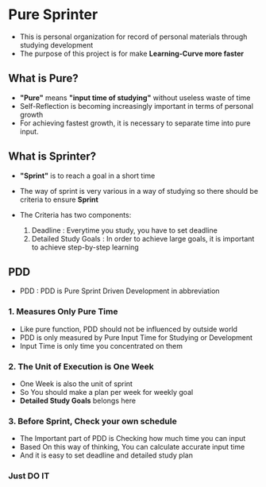 # Pure Sprinter

- This is personal organization for record of personal materials through studying development 
- The purpose of this project is for make **Learning-Curve more faster**

## What is Pure?

- **"Pure"** means **"input time of studying"** without useless waste of time
- Self-Reflection is becoming increasingly important in terms of personal growth
- For achieving fastest growth, it is necessary to separate time into pure input.

## What is Sprinter?

- **"Sprint"** is to reach a goal in a short time
- The way of sprint is very various in a way of studying so there should be criteria to ensure **Sprint**
- The Criteria has two components:
  
  1. Deadline : Everytime you study, you have to set deadline
  2. Detailed Study Goals : In order to achieve large goals, it is important to achieve step-by-step learning

## PDD

- PDD : PDD is Pure Sprint Driven Development in abbreviation

### 1. Measures Only Pure Time

- Like pure function, PDD should not be influenced by outside world
- PDD is only measured by Pure Input Time for Studying or Development
- Input Time is only time you concentrated on them

### 2. The Unit of Execution is One Week

- One Week is also the unit of sprint
- So You should make a plan per week for weekly goal
- **Detailed Study Goals** belongs here

### 3. Before Sprint, Check your own schedule 

- The Important part of PDD is Checking how much time you can input
- Based On this way of thinking, You can calculate accurate input time
- And it is easy to set deadline and detailed study plan

### Just DO IT

